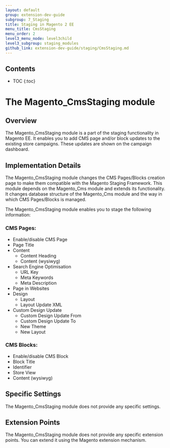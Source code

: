 ```yaml
---
layout: default
group: extension-dev-guide
subgroup: 7_Staging
title: Staging in Magento 2 EE
menu_title: CmsStaging
menu_order: 2
level3_menu_node: level3child
level3_subgroup: staging_modules
github_link: extension-dev-guide/staging/CmsStaging.md
---
```


<h2>Contents</h2>

* TOC
{:toc}

# The Magento_CmsStaging module

## Overview

The Magento_CmsStaging module is a part of the staging functionality in Magento EE. It enables you to add CMS page and/or  block updates to the existing store campaigns. These updates are shown on the campaign dashboard.

## Implementation Details

The Magento_CmsStaging module changes the CMS Pages/Blocks creation page to make them compatible with the Magento Staging Framework. This module depends on the Magento_Cms module and extends its functionality. It changes database structure of the Magento_Cms module and the way in which CMS Pages/Blocks is managed.

The Magento_CmsStaging module enables you to stage the following information:

### CMS Pages:

- Enable/disable CMS Page
- Page Title
- Content 
    - Content Heading
    - Content (wysiwyg)
- Search Engine Optimisation 
    - URL Key
    - Meta Keywords
    - Meta Description
- Page in Websites
- Design 
    - Layout
    - Layout Update XML
- Custom Design Update 
    - Custom Design Update From
    - Custom Design Update To
    - New Theme
    - New Layout

### CMS Blocks:

- Enable/disable CMS Block
- Block Title
- Identifier 
- Store View
- Content (wysiwyg) 

## Specific Settings

The Magento_CmsStaging module does not provide any specific settings.

## Extension Points

The Magento_CmsStaging module does not provide any specific extension points. You can extend it using the Magento extension mechanism.